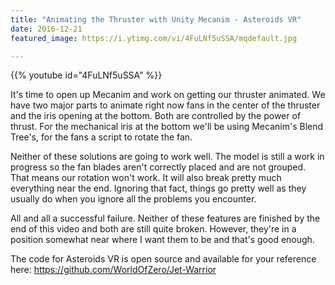 ```yaml
---
title: "Animating the Thruster with Unity Mecanim - Asteroids VR"
date: 2016-12-21
featured_image: https://i.ytimg.com/vi/4FuLNf5uSSA/mqdefault.jpg

---
```


{{% youtube id="4FuLNf5uSSA" %}}

It's time to open up Mecanim and work on getting our thruster animated. We have two major parts to animate right now fans in the center of the thruster and the iris opening at the bottom. Both are controlled by the power of thrust. For the mechanical iris at the bottom we'll be using Mecanim's Blend Tree's, for the fans a script to rotate the fan.

Neither of these solutions are going to work well. The model is still a work in progress so the fan blades aren't correctly placed and are not grouped. That means our rotation won't work. It will also break pretty much everything near the end. Ignoring that fact, things go pretty well as they usually do when you ignore all the problems you encounter.

All and all a successful failure. Neither of these features are finished by the end of this video and both are still quite broken. However, they're in a position somewhat near where I want them to be and that's good enough.

The code for Asteroids VR is open source and available for your reference here: https://github.com/WorldOfZero/Jet-Warrior